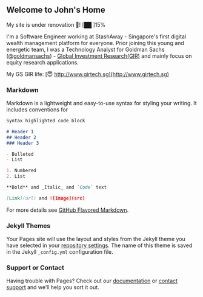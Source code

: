 ## Welcome to John's Home

My site is under renovation 👾! [██       ]15%

I'm a Software Engineer working at StashAway - Singapore's first digital wealth management platform for everyone. Prior joining this young and energetic team, I was a Technology Analyst for Goldman Sachs ([@goldmansachs](https://github.com/goldmansachs)) - [Global Investment Research(GIR)](http://www.goldmansachs.com/careers/why-goldman-sachs/our-divisions/global-investment-research/) and mainly focus on equity research applications. 

My GS GIR life: [😇 http://www.girtech.sg](http://www.girtech.sg)

### Markdown

Markdown is a lightweight and easy-to-use syntax for styling your writing. It includes conventions for

```markdown
Syntax highlighted code block

# Header 1
## Header 2
### Header 3

- Bulleted
- List

1. Numbered
2. List

**Bold** and _Italic_ and `Code` text

[Link](url) and ![Image](src)
```

For more details see [GitHub Flavored Markdown](https://guides.github.com/features/mastering-markdown/).

### Jekyll Themes

Your Pages site will use the layout and styles from the Jekyll theme you have selected in your [repository settings](https://github.com/lizhuoran1992/lizhuoran1992.github.io/settings). The name of this theme is saved in the Jekyll `_config.yml` configuration file.

### Support or Contact

Having trouble with Pages? Check out our [documentation](https://help.github.com/categories/github-pages-basics/) or [contact support](https://github.com/contact) and we’ll help you sort it out.
